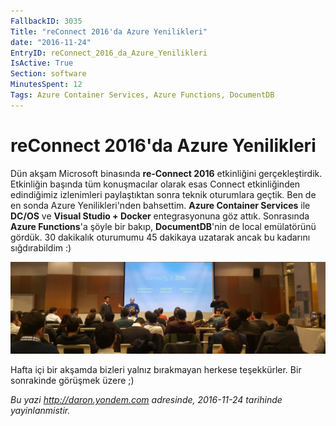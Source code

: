 ```yaml
---
FallbackID: 3035
Title: "reConnect 2016'da Azure Yenilikleri"
date: "2016-11-24"
EntryID: reConnect_2016_da_Azure_Yenilikleri
IsActive: True
Section: software
MinutesSpent: 12
Tags: Azure Container Services, Azure Functions, DocumentDB
---
```

# reConnect 2016'da Azure Yenilikleri
Dün akşam Microsoft binasında **re-Connect 2016** etkinliğini gerçekleştirdik. Etkinliğin başında tüm konuşmacılar olarak esas Connect etkinliğinden edindiğimiz izlenimleri paylaştıktan sonra teknik oturumlara geçtik. Ben de en sonda Azure Yenilikleri'nden bahsettim. **Azure Container Services** ile **DC/OS** ve **Visual Studio + Docker** entegrasyonuna göz attık. Sonrasında **Azure Functions**'a şöyle bir bakıp, **DocumentDB**'nin de local emülatörünü gördük. 30 dakikalık oturumumu 45 dakikaya uzatarak ancak bu kadarını sığdırabildim :)

![reConnect 2016'da açılış konuşması.](media/reConnect_2016_da_Azure_Yenilikleri/reconnect2016.jpg)

Hafta içi bir akşamda bizleri yalnız bırakmayan herkese teşekkürler. Bir sonrakinde görüşmek üzere ;)

*Bu yazi http://daron.yondem.com adresinde, 2016-11-24 tarihinde yayinlanmistir.*
